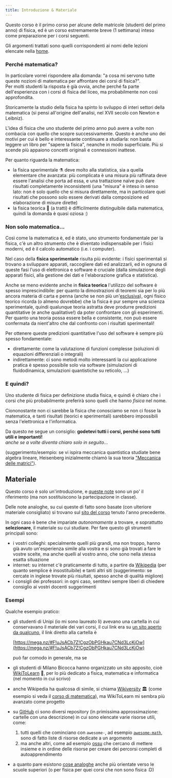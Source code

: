 ```yaml
---
title: Introduzione & Materiale
---
```


Questo corso è il primo corso per alcune delle matricole (studenti del primo
anno) di fisica, ed è un corso estremamente breve (1 settimana) inteso come
preparazione per i corsi seguenti.

Gli argomenti trattati sono quelli corrispondenti ai nomi delle lezioni elencate
nella [home](.).

### Perché matematica?

In particolare vorrei rispondere alla domanda: "a cosa mi servono tutte queste
nozioni di matematica per affrontare dei corsi di fisica?".<br>
Per molti studenti la risposta è già ovvia, anche perché fa parte
dell'esperienza con i corsi di fisica del liceo, ma probabilmente non così
approfondita.

Storicamente la studio della fisica ha spinto lo sviluppo di interi settori
della matematica (si pensi all'origine dell'analisi, nel XVII secolo con Newton
e Leibniz).

L'idea di fisica che uno studente del primo anno può avere a volte non combacia
con quello che scopre successivamente.
Questo è anche uno dei motivi per cui è bello e interessante continuare
a studiarla: non basta leggere un libro per "sapere la fisica", neanche in modo
superficiale. Più si scende più appaiono concetti originali e connessioni
inattese.

Per quanto riguarda la matematica:

- la fisica sperimentale ⚗️ deve molto alla statistica, sia a quella elementare che
  avanzata: più complicata è una misura più raffinata deve essere l'analisi che
  porta ad essa, e una trattazione naïve può dare risultati completamente
  inconsistenti (una "misura" è inteso in senso lato: non è solo quello che si
  misura direttamente, ma in particolare quei risultati che possono solo essere
  derivati dalla composizione ed elaborazione di misure dirette)
- la fisica teorica 💫 (a tratti) è difficilmente distinguibile dalla matematica,
  quindi la domanda è quasi oziosa :)

### Non solo matematica...

Così come la matematica è, ed è stato, uno strumento fondamentale per la fisica,
c'è un altro strumento che è diventato indispensabile per i fisici moderni, ed
è il calcolo automatico (i.e. i computer).

Nel caso della **fisica sperimentale** risulta più evidente: i fisici
sperimentali si trovano a sviluppare apparati, raccogliere dati ed analizzarli,
ed in ognuna di queste fasi l'uso di elettronica e software è cruciale (dalla
simulazione degli apparati fisici, alla gestione dei dati e l'elaborazione
grafica e statistica).

Anche se meno evidente anche in **fisica teorica** l'utilizzo del software
è spesso imprescindibile: per quanto la dimostrazioni di teoremi sia per lo più
ancora materia di carta e penna (anche se non più
un'[esclusiva](https://en.wikipedia.org/wiki/Automated_theorem_proving)), ogni
fisico teorico ricorda (o almeno dovrebbe) che la fisica è pur sempre una
scienza sperimentale, quindi qualunque teoria astratta deve produrre predizioni
quantitative (e anche qualitative!) da poter confrontare con gli
esperimenti.<br>
Per quanto una teoria possa essere bella e consistente, non può essere
confermata da nient'altro che dal confronto con i risultati sperimentali!

Per ottenere queste predizioni quantitative l'uso del software è sempre più
spesso fondamentale:

- direttamente: come la valutazione di funzioni complesse (soluzioni di
  equazioni differenziali o integrali)
- indirettamente: ci sono metodi molto interessanti la cui applicazione pratica
  è spesso possibile solo via software (simulazioni di fluidodinamica,
  simulazioni quantistiche su reticolo, ...)

### E quindi?

Uno studente di fisica per definizione studia fisica, e quindi è chiaro che
i corsi che più probabilmente preferirà sono quelli che hanno _fisica_ nel nome.

Ciononostante non ci sarebbe la fisica che conosciamo se non ci fosse la
matematica, e tanti risultati (teorici e sperimentali) sarebbero impossibili
senza l'elettronica e l'informatica.

Da questo ne segue un consiglio: **godetevi tutti i corsi, perché sono tutti utili
e importanti!**<br>
_anche se a volte diventa chiaro solo in seguito..._

(suggerimento/esempio: se vi ispira meccanica quantistica studiate bene algebra
lineare, Heisenberg inizialmente chiamò la sua teoria ["Meccanica delle
matrici"](https://en.wikipedia.org/wiki/Matrix_mechanics)).

## Materiale

Questo corso è solo un'introduzione, e [queste note](.) sono un po' il
riferimento (ma non sostituiscono la partecipazione in classe).

Delle note analoghe, su cui queste di fatto sono basate (con ulteriore materiale
consigliato) si trovano sul [sito del
corso](https://vittorioerba.github.io/teaching_precorso2021.html) tenuto l'anno
precedente.

In ogni caso è bene che impariate _autonomamente_ a trovare, e soprattutto
**selezionare**, il materiale su cui studiare.
Per fare questo gli strumenti principali sono:

- i vostri colleghi: specialmente quelli più grandi, ma non troppo, hanno già
  avuto un'esperienza simile alla vostra e si sono già trovati a fare le vostre
  scelte, ma anche quelli al vostro anno, che sono nella stessa esatta
  situazione
- internet: su internet c'è praticamente di tutto, a partire da
  [Wikipedia](https://en.wikipedia.org/wiki/Main_Page) (per quanto semplice
  è insostituibile) e tanti altri siti (suggerimento: se cercate in inglese
  trovate più risultati, spesso anche di qualità migliore)
- i consigli dei professori: in ogni caso, sentitevi sempre liberi di chiedere
  consiglio ai vostri docenti suggerimenti

### Esempi

Qualche esempio pratico:

- gli studenti di Unipi (io mi sono laureato lì) avevano una cartella in cui
  conservavano il materiale dei vari corsi, il cui link era su [un sito aperto
  da qualcuno](http://studentifisicapisa.altervista.org/cartella-mega/), il link
  diretto alla cartella è

  [https://mega.nz/#F!uJsACb7Z!CgzObPGHkau7CNd3LcKjOw](https://mega.nz/#F!uJsACb7Z!CgzObPGHkau7CNd3LcKjOw)

  può far comodo in generale, ma se

- gli studenti di Milano Bicocca hanno organizzato un sito apposito, cioè
  [WikiToLearn](https://www.wikitolearn.org/) 🚀, per lo più dedicato a fisica,
  matematica e informatica (nel momento in cui scrivo)
- anche Wikipedia ha qualcosa di simile, si chiama
  [Wikiversity](https://www.wikiversity.org/) 🏛 (come esempio si veda il [corso di
  matematica](https://it.wikiversity.org/wiki/Corso:Matematica)), ma WikiToLearn
  mi sembra più avanzato come progetto
- su [GitHub](https://github.com) ci sono diversi repository (in primissima
  approssimazione: cartelle con una descrizione) in cui sono elencate varie
  risorse utili, come:

  1. tutti quelli che cominciano con `awesome-`, ad esempio
     [`awesome-math`](https://github.com/rossant/awesome-math), sono di fatto
     liste di risorse dedicate a un argomento
  2. ma anche altri, come ad esempio
     [ossu](https://github.com/ossu/computer-science) che cercano di mettere
     insieme e in ordine delle risorse per creare dei percorsi completi di
     autoapprendimento

- a quanto pare esistono [cose analoghe](https://physics.info/) anche più
  orientate verso le scuole superiori (o per fisica per quei corsi che non sono
  fisica :D)

<!-- vim: set spelllang=it: -->

